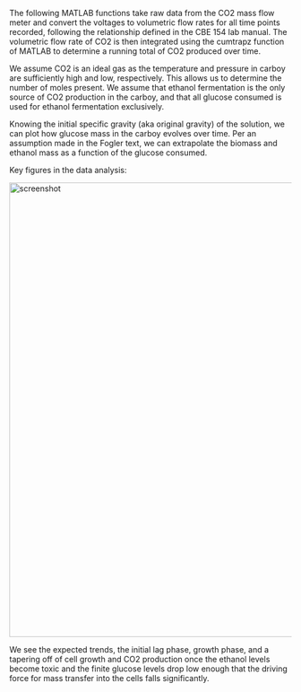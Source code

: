 The following MATLAB functions take raw data from the CO2 mass flow meter and convert the voltages to volumetric flow rates for all time points recorded, following the relationship defined in the CBE 154 lab manual. The volumetric flow rate of CO2 is then integrated using the cumtrapz function of MATLAB to determine a running total of CO2 produced over time. 

We assume CO2 is an ideal gas as the temperature and pressure in carboy are sufficiently high and low, respectively. This allows us to determine the number of moles present. We assume that ethanol fermentation is the only source of CO2 production in the carboy, and that all glucose consumed is used for ethanol fermentation exclusively. 

Knowing the initial specific gravity (aka original gravity) of the solution, we can plot how glucose mass in the carboy evolves over time. Per an assumption made in the Fogler text, we can extrapolate the biomass and ethanol mass as a function of the glucose consumed. 

Key figures in the data analysis:

<img width="810" alt="screenshot" src="https://user-images.githubusercontent.com/35041906/44507187-6a93ae00-a65e-11e8-95ed-465b42d98c6e.PNG">

We see the expected trends, the initial lag phase, growth phase, and a tapering off of cell growth and CO2 production once the ethanol levels become toxic and the finite glucose levels drop low enough that the driving force for mass transfer into the cells falls significantly. 
